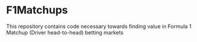 # F1Matchups
This repository contains code necessary towards finding value in Formula 1 Matchup (Driver head-to-head) betting markets
